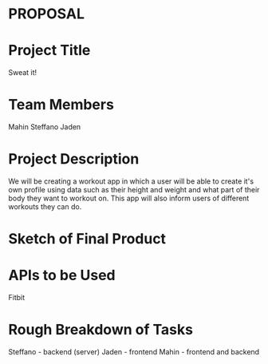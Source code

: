 # PROPOSAL

# Project Title
Sweat it!

# Team Members
Mahin
Steffano
Jaden

# Project Description

We will be creating a workout app in which a user will be able to create it's own profile using data such as their height and weight and what part of their
body they want to workout on. This app will also inform users of different workouts they can do.

# Sketch of Final Product


# APIs to be Used
Fitbit

# Rough Breakdown of Tasks
Steffano - backend (server)
Jaden - frontend
Mahin - frontend and backend